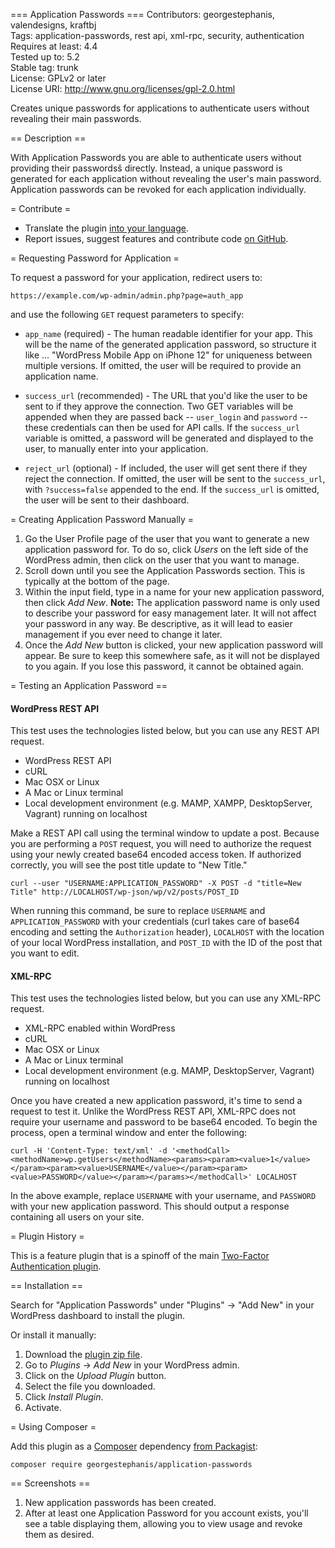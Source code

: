 === Application Passwords ===
Contributors: georgestephanis, valendesigns, kraftbj   
Tags: application-passwords, rest api, xml-rpc, security, authentication   
Requires at least: 4.4   
Tested up to: 5.2   
Stable tag: trunk   
License: GPLv2 or later   
License URI: http://www.gnu.org/licenses/gpl-2.0.html   

Creates unique passwords for applications to authenticate users without revealing their main passwords.


== Description ==

With Application Passwords you are able to authenticate users without providing their passwordsš directly. Instead, a unique password is generated for each application without revealing the user's main password. Application passwords can be revoked for each application individually.


= Contribute =

- Translate the plugin [into your language](https://translate.wordpress.org/projects/wp-plugins/application-passwords/).
- Report issues, suggest features and contribute code [on GitHub](https://github.com/georgestephanis/application-passwords).


= Requesting Password for Application =

To request a password for your application, redirect users to:

	https://example.com/wp-admin/admin.php?page=auth_app

and use the following `GET` request parameters to specify:

- `app_name` (required) - The human readable identifier for your app. This will be the name of the generated application password, so structure it like ... "WordPress Mobile App on iPhone 12" for uniqueness between multiple versions. If omitted, the user will be required to provide an application name.

- `success_url` (recommended) - The URL that you'd like the user to be sent to if they approve the connection. Two GET variables will be appended when they are passed back -- `user_login` and `password` -- these credentials can then be used for API calls. If the `success_url` variable is omitted, a password will be generated and displayed to the user, to manually enter into your application.

- `reject_url` (optional) - If included, the user will get sent there if they reject the connection. If omitted, the user will be sent to the `success_url`, with `?success=false` appended to the end. If the `success_url` is omitted, the user will be sent to their dashboard.


= Creating Application Password Manually =

1. Go the User Profile page of the user that you want to generate a new application password for.  To do so, click *Users* on the left side of the WordPress admin, then click on the user that you want to manage.
2. Scroll down until you see the Application Passwords section.  This is typically at the bottom of the page.
3. Within the input field, type in a name for your new application password, then click *Add New*.
   **Note:** The application password name is only used to describe your password for easy management later.  It will not affect your password in any way.  Be descriptive, as it will lead to easier management if you ever need to change it later.
4. Once the *Add New* button is clicked, your new application password will appear.  Be sure to keep this somewhere safe, as it will not be displayed to you again.  If you lose this password, it cannot be obtained again.

= Testing an Application Password ==

#### WordPress REST API

This test uses the technologies listed below, but you can use any REST API request.

* WordPress REST API
* cURL
* Mac OSX or Linux
* A Mac or Linux terminal
* Local development environment (e.g. MAMP, XAMPP, DesktopServer, Vagrant) running on localhost

Make a REST API call using the terminal window to update a post. Because you are performing a `POST` request, you will need to authorize the request using your newly created base64 encoded access token. If authorized correctly, you will see the post title update to "New Title."

    curl --user "USERNAME:APPLICATION_PASSWORD" -X POST -d "title=New Title" http://LOCALHOST/wp-json/wp/v2/posts/POST_ID

When running this command, be sure to replace `USERNAME` and `APPLICATION_PASSWORD` with your credentials (curl takes care of base64 encoding and setting the `Authorization` header), `LOCALHOST` with the location of your local WordPress installation, and `POST_ID` with the ID of the post that you want to edit.

#### XML-RPC

This test uses the technologies listed below, but you can use any XML-RPC request.

* XML-RPC enabled within WordPress
* cURL
* Mac OSX or Linux
* A Mac or Linux terminal
* Local development environment (e.g. MAMP, DesktopServer, Vagrant) running on localhost

Once you have created a new application password, it's time to send a request to test it. Unlike the WordPress REST API, XML-RPC does not require your username and password to be base64 encoded. To begin the process, open a terminal window and enter the following:

    curl -H 'Content-Type: text/xml' -d '<methodCall><methodName>wp.getUsers</methodName><params><param><value>1</value></param><param><value>USERNAME</value></param><param><value>PASSWORD</value></param></params></methodCall>' LOCALHOST

In the above example, replace `USERNAME` with your username, and `PASSWORD` with your new application password. This should output a response containing all users on your site.

= Plugin History =

This is a feature plugin that is a spinoff of the main [Two-Factor Authentication plugin](https://github.com/georgestephanis/two-factor/).


== Installation ==

Search for "Application Passwords" under "Plugins" → "Add New" in your WordPress dashboard to install the plugin.

Or install it manually:

1. Download the [plugin zip file](https://downloads.wordpress.org/plugin/application-passwords.zip).
2. Go to *Plugins* → *Add New* in your WordPress admin.
3. Click on the *Upload Plugin* button.
4. Select the file you downloaded.
5. Click *Install Plugin*.
6. Activate.

= Using Composer =

Add this plugin as a [Composer](https://getcomposer.org) dependency [from Packagist](https://packagist.org/packages/georgestephanis/application-passwords):

    composer require georgestephanis/application-passwords


== Screenshots ==

1. New application passwords has been created.
2. After at least one Application Password for you account exists, you'll see a table displaying them, allowing you to view usage and revoke them as desired.
